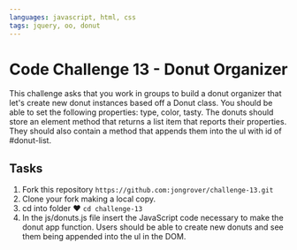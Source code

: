 ```yaml
---
languages: javascript, html, css
tags: jquery, oo, donut
---
```


# Code Challenge 13 - Donut Organizer

This challenge asks that you work in groups to build a donut organizer that let's create new donut instances based off a Donut class. You should be able to set the following properties: type, color, tasty. The donuts should store an element method that returns a list item that reports their properties. They should also contain a method that appends them into the ul with id of #donut-list.

## Tasks

1. Fork this repository `https://github.com:jongrover/challenge-13.git`
2. Clone your fork making a local copy.
3. cd into folder ♥ `cd challenge-13`
4. In the js/donuts.js file insert the JavaScript code necessary to make the donut app function. Users should be able to create new donuts and see them being appended into the ul in the DOM.
